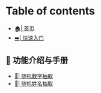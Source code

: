# Table of contents

* [🏠| 首页](README.md)
* [➡️| 快速入门](fast-use.md)

## 📖 功能介绍与手册 <a href="#features" id="features"></a>

* [🔢| 随机数字抽取](features/random-number.md)
* [👥| 随机姓名抽取](features/random-name.md)

